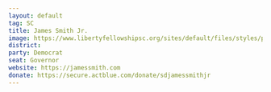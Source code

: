 ```yaml
---
layout: default
tag: SC
title: James Smith Jr.
image: https://www.libertyfellowshipsc.org/sites/default/files/styles/people_fullsize/public/people/SmithJames.jpg?itok=37pYZa_s&h=99e6e229
district: 
party: Democrat
seat: Governor
website: https://jamessmith.com
donate: https://secure.actblue.com/donate/sdjamessmithjr
---
```


